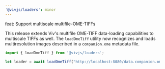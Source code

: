 ```yaml
---
'@vivjs/loaders': minor
---
```


feat: Support multiscale multifile-OME-TIFFs

This release extends Viv's multifile OME-TIFF data-loading capabilities to multiscale TIFFs as well. The `loadOmeTiff` utility now recognizes and loads multiresolution images described in a `companion.ome` metadata file.

```js
import { loadOmeTiff } from '@vivjs/loaders';

let loader = await loadOmeTiff("http://localhost:8080/data.companion.ome");
```
